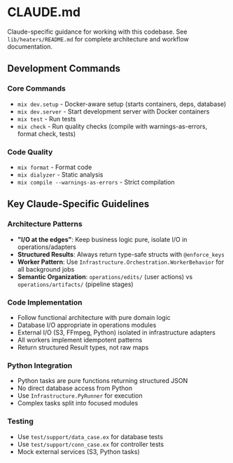 # CLAUDE.md

Claude-specific guidance for working with this codebase. See `lib/heaters/README.md` for complete architecture and workflow documentation.

## Development Commands

### Core Commands
- `mix dev.setup` - Docker-aware setup (starts containers, deps, database)
- `mix dev.server` - Start development server with Docker containers
- `mix test` - Run tests 
- `mix check` - Run quality checks (compile with warnings-as-errors, format check, tests)

### Code Quality
- `mix format` - Format code
- `mix dialyzer` - Static analysis
- `mix compile --warnings-as-errors` - Strict compilation

## Key Claude-Specific Guidelines

### Architecture Patterns
- **"I/O at the edges"**: Keep business logic pure, isolate I/O in operations/adapters
- **Structured Results**: Always return type-safe structs with `@enforce_keys`
- **Worker Pattern**: Use `Infrastructure.Orchestration.WorkerBehavior` for all background jobs
- **Semantic Organization**: `operations/edits/` (user actions) vs `operations/artifacts/` (pipeline stages)

### Code Implementation
- Follow functional architecture with pure domain logic
- Database I/O appropriate in operations modules
- External I/O (S3, FFmpeg, Python) isolated in infrastructure adapters
- All workers implement idempotent patterns
- Return structured Result types, not raw maps

### Python Integration
- Python tasks are pure functions returning structured JSON
- No direct database access from Python
- Use `Infrastructure.PyRunner` for execution
- Complex tasks split into focused modules

### Testing
- Use `test/support/data_case.ex` for database tests
- Use `test/support/conn_case.ex` for controller tests
- Mock external services (S3, Python tasks)